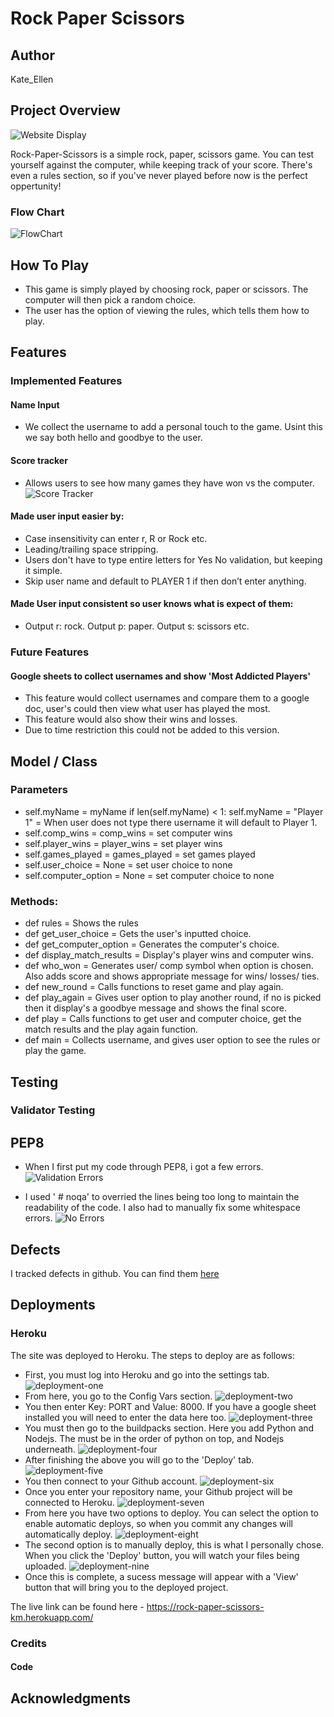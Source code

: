# Rock Paper Scissors

## Author 
Kate_Ellen

## Project Overview 

![Website Display](https://github.com/KateEllen/rock-paper-scissors/blob/main/assets/images/documentation/terminal-screenshot.png)


Rock-Paper-Scissors is a simple rock, paper, scissors game. You can test yourself against the computer, while keeping track of your score. There's even a rules section, so if you've never played before now is the perfect oppertunity!  

### Flow Chart 

![FlowChart](https://github.com/KateEllen/rock-paper-scissors/blob/main/assets/images/documentation/flowchart-screenshot.png)

## How To Play
- This game is simply played by choosing rock, paper or scissors. The computer will then pick a random choice.
- The user has the option of viewing the rules, which tells them how to play.  

## Features 

### Implemented Features 

#### Name Input
- We collect the username to add a personal touch to the game. Usint this we say both hello and goodbye to the user. 

#### Score tracker
- Allows users to see how many games they have won vs the computer. 
![Score Tracker]()

#### Made user input easier by:
- Case insensitivity can enter r, R or Rock etc. 
- Leading/trailing space stripping.
- Users don't have to type entire letters for Yes No validation, but keeping it simple.
- Skip user name and default to PLAYER 1 if then don’t enter anything.

#### Made User input consistent so user knows what is expect of them:
- Output r: rock. Output p: paper. Output s: scissors etc. 

### Future Features 
#### Google sheets to collect usernames and show 'Most Addicted Players'
- This feature would collect usernames and compare them to a google doc, user's could then view what user has played the most. 
- This feature would also show their wins and losses. 
- Due to time restriction this could not be added to this version. 

## Model / Class
### Parameters 
- self.myName = myName
  if len(self.myName) < 1:
  self.myName = "Player 1" = When user does not type there username it will default to Player 1.  
- self.comp_wins = comp_wins = set computer wins
- self.player_wins = player_wins = set player wins
- self.games_played = games_played = set games played
- self.user_choice = None = set user choice to none
- self.computer_option = None = set computer choice to none

### Methods: 
- def rules = Shows the rules
- def get_user_choice = Gets the user's inputted choice. 
-  def get_computer_option = Generates the computer's choice. 
- def display_match_results = Display's player wins and computer wins. 
- def who_won = Generates user/ comp symbol when option is chosen. Also adds score and shows appropriate message for wins/ losses/ ties. 
- def new_round = Calls functions to reset game and play again. 
- def play_again = Gives user option to play another round, if no is picked then it display's a goodbye message and shows the final score. 
- def play = Calls functions to get user and computer choice, get the match results and the play again function. 
- def main = Collects username, and gives user option to see the rules or play the game. 

## Testing

### Validator Testing 
## PEP8 

- When I first put my code through PEP8, i got a few errors. 
![Validation Errors](https://github.com/KateEllen/rock-paper-scissors/blob/main/assets/images/documentation/validation-errors.png)

- I used ' # noqa' to overried the lines being too long to maintain the readability of the code. I also had to manually fix some whitespace errors. 
![No Errors](https://github.com/KateEllen/rock-paper-scissors/blob/main/assets/images/documentation/terminal-screenshot.png)
## Defects 

I tracked defects in github. You can find them [here](https://github.com/KateEllen/Rock-Paper-Scissors/issues?q=is%3Aissue+is%3Aclosed)

## Deployments 
### Heroku 
The site was deployed to Heroku. The steps to deploy are as follows: 
  - First, you must log into Heroku and go into the settings tab. 
  ![deployment-one](https://github.com/KateEllen/rock-paper-scissors/blob/main/assets/images/documentation/deployment-one.png)
  - From here, you go to the Config Vars section. 
  ![deployment-two](https://github.com/KateEllen/rock-paper-scissors/blob/main/assets/images/documentation/deployment-two.png)
  - You then enter Key: PORT and Value: 8000. If you have a google sheet installed you will need to enter the data here too. 
  ![deployment-three](https://github.com/KateEllen/rock-paper-scissors/blob/main/assets/images/documentation/deployment-three.png)
  - You must then go to the buildpacks section. Here you add Python and Nodejs. The must be in the order of python on top, and Nodejs underneath. 
  ![deployment-four](https://github.com/KateEllen/rock-paper-scissors/blob/main/assets/images/documentation/deployment-four.png)
  - After finishing the above you will go to the 'Deploy' tab. 
  ![deployment-five](https://github.com/KateEllen/rock-paper-scissors/blob/main/assets/images/documentation/deployment-five.png)
  - You then connect to your Github account. 
  ![deployment-six](https://github.com/KateEllen/rock-paper-scissors/blob/main/assets/images/documentation/deployment-six.png)
  - Once you enter your repository name, your Github project will be connected to Heroku. 
  ![deployment-seven](https://github.com/KateEllen/rock-paper-scissors/blob/main/assets/images/documentation/deployment-seven.png)
  - From here you have two options to deploy. You can select the option to enable automatic deploys, so when you commit any changes will automatically deploy. 
  ![deployment-eight](https://github.com/KateEllen/rock-paper-scissors/blob/main/assets/images/documentation/deployment-eight.png)
  - The second option is to manually deploy, this is what I personally chose. When you click the 'Deploy' button, you will watch your files being uploaded. 
  ![deployment-nine](https://github.com/KateEllen/rock-paper-scissors/blob/main/assets/images/documentation/deployment-nine.png)
  -   Once this is complete, a sucess message will appear with a 'View' button that will bring you to the deployed project. 

The live link can be found here - https://rock-paper-scissors-km.herokuapp.com/

### Credits 

#### Code

 
## Acknowledgments
